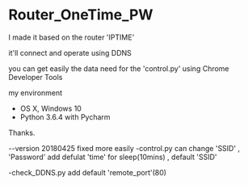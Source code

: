 # Router_OneTime_PW

I made it based on the router 'IPTIME' 

it'll connect and operate using DDNS

you can get easily the data need for the 'control.py' using Chrome Developer Tools



my environment
- OS X, Windows 10
- Python 3.6.4 with Pycharm


Thanks.


--version 20180425
  fixed more easily
  -control.py 
  can change 'SSID' , 'Password'
  add defulat 'time' for sleep(10mins) , default 'SSID'
  
  -check_DDNS.py
   add default 'remote_port'(80)
   
  

